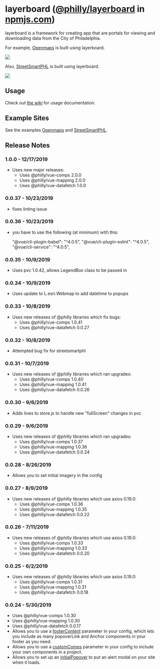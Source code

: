 # layerboard ([@philly/layerboard](https://www.npmjs.com/package/@philly/layerboard) in [npmjs.com](https://npmjs.com))

layerboard is a framework for creating app that are portals for viewing and downloading data from the City of Philadelphia.

For example, [Openmaps](https://github.com/CityOfPhiladelphia/openmaps) is built using layerboard.

![](https://s3.amazonaws.com/mapboard-images/OpenMaps2.JPG)

Also, [StreetSmartPHL](https://github.com/CityOfPhiladelphia/StreetSmartPHL) is built using layerboard.

![](https://s3.amazonaws.com/mapboard-images/StreetSmart.JPG)

## Usage
Check out [the wiki](https://github.com/CityOfPhiladelphia/layerboard/wiki) for usage documentation.

## Example Sites

See the examples [Openmaps](https://openmaps.phila.gov) and [StreetSmartPHL](https://streetsmartphl.phila.gov/).

## Release Notes

### 1.0.0 - 12/17/2019

* Uses new major releases:
  * Uses @philly/vue-comps 2.0.0
  * Uses @philly/vue-mapping 2.0.0
  * Uses @philly/vue-datafetch 1.0.0

### 0.0.37 - 10/23/2019

* fixes linting issue

### 0.0.36 - 10/23/2019

* you have to use the following (at minimum) with this:

    "@vue/cli-plugin-babel": "^4.0.5",
    "@vue/cli-plugin-eslint": "^4.0.5",
    "@vue/cli-service": "^4.0.5",

### 0.0.35 - 10/9/2019

* Uses pvc 1.0.42, allows LegendBox class to be passed in

### 0.0.34 - 10/9/2019

* Uses update to L.esri.Webmap to add datetime to popups

### 0.0.33 - 10/8/2019

* Uses new releases of @philly libraries which fix bugs:
  * Uses @philly/vue-comps 1.0.41
  * Uses @philly/vue-datafetch 0.0.27

### 0.0.32 - 10/8/2019

* Attempted bug fix for streetsmartphl

### 0.0.31 - 10/7/2019

* Uses new releases of @philly libraries which ran upgrades:
  * Uses @philly/vue-comps 1.0.40
  * Uses @philly/vue-mapping 1.0.41
  * Uses @philly/vue-datafetch 0.0.26

### 0.0.30 - 9/6/2019

* Adds lines to store.js to handle new "fullScreen" changes in pvc

### 0.0.29 - 9/6/2019

* Uses new releases of @philly libraries which ran upgrades:
  * Uses @philly/vue-comps 1.0.37
  * Uses @philly/vue-mapping 1.0.36
  * Uses @philly/vue-datafetch 0.0.24

### 0.0.28 - 8/26/2019

* Allows you to set initial imagery in the config

### 0.0.27 - 8/9/2019

* Uses new releases of @philly libraries which use axios 0.19.0:
  * Uses @philly/vue-comps 1.0.36
  * Uses @philly/vue-mapping 1.0.35
  * Uses @philly/vue-datafetch 0.0.22

### 0.0.26 - 7/11/2019

* Uses new releases of @philly libraries which use axios 0.19.0:
  * Uses @philly/vue-comps 1.0.33
  * Uses @philly/vue-mapping 1.0.33
  * Uses @philly/vue-datafetch 0.0.20

### 0.0.25 - 6/2/2019

* Uses new releases of @philly libraries which use axios 0.19.0:
  * Uses @philly/vue-comps 1.0.31
  * Uses @philly/vue-mapping 1.0.31
  * Uses @philly/vue-datafetch 0.0.18

### 0.0.24 - 5/30/2019

* Uses @philly/vue-comps 1.0.30
* Uses @philly/vue-mapping 1.0.30
* Uses @philly/vue-datafetch 0.0.17
* Allows you to use a [footerContent](https://github.com/CityOfPhiladelphia/mapboard/wiki/footerContent) parameter in your config, which lets you include as many popoverLink and Anchor components in your footer as you need.
* Allows you to use a [customComps](https://github.com/CityOfPhiladelphia/mapboard/wiki/customComps) parameter in your config to include your own components in a project.
* Allows you to set up an [initialPopover](https://github.com/CityOfPhiladelphia/mapboard/wiki/initialPopover) to put an alert modal on your site when it loads.

